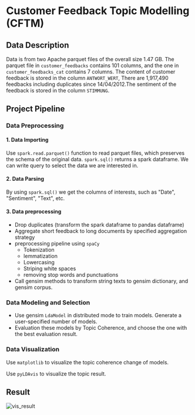 # Customer Feedback Topic Modelling (CFTM)

## Data Description

Data is from two Apache parquet files of the overall size 1.47 GB.  The parquet file in `customer_feedbacks` contains 101 columns, and the one in `customer_feedbacks_cat` contains 7 columns. The content of customer feedback is stored in the column `ANTWORT_WERT`, There are 1,917,490 feedbacks including duplicates since 14/04/2012.The sentiment of the feedback is stored in the column `STIMMUNG`.

## Project Pipeline

### Data Preprocessing

#### 1. Data Importing

Use `spark.read.parquet()` function to read parquet files, which preserves the schema of the original data. `spark.sql()` returns a spark dataframe. We can write query to select the data we are interested in.

#### 2. Data Parsing

By using `spark.sql()` we get the columns of interests, such as "Date", "Sentiment", "Text", etc.

#### 3. Data preprocessing

* Drop duplicates (transform the spark dataframe to pandas dataframe)
* Aggregate short feedback to long documents by specified aggregation strategy
* preprocessing pipeline using `spaCy`
  * Tokenization
  * lemmatization
  * Lowercasing
  * Striping white spaces
  * removing stop words and punctuations
* Call gensim methods to transform string texts to gensim dictionary, and gensim corpus. 

### Data Modeling and Selection

* Use gensim `LdaModel` in distributed mode to train models. Generate a user-specified number of models. 
* Evaluation these models by Topic Coherence, and choose the one with the best evaluation result.

### Data Visualization

Use `matplotlib` to visualize the topic coherence change of models.

Use `pyLDAvis` to visualize the topic result.

## Result

![vis_result](https://github.com/yuhouzhou/cftm/blob/master/docs/images/vis_result.png)